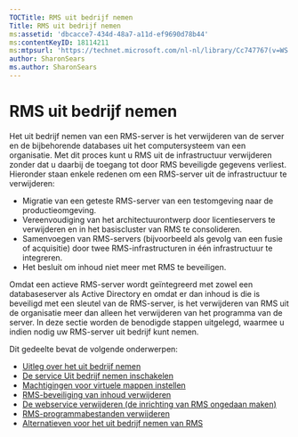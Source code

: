 ```yaml
---
TOCTitle: RMS uit bedrijf nemen
Title: RMS uit bedrijf nemen
ms:assetid: 'dbcacce7-434d-48a7-a11d-ef9690d78b44'
ms:contentKeyID: 18114211
ms:mtpsurl: 'https://technet.microsoft.com/nl-nl/library/Cc747767(v=WS.10)'
author: SharonSears
ms.author: SharonSears
---
```


RMS uit bedrijf nemen
=====================

Het uit bedrijf nemen van een RMS-server is het verwijderen van de server en de bijbehorende databases uit het computersysteem van een organisatie. Met dit proces kunt u RMS uit de infrastructuur verwijderen zonder dat u daarbij de toegang tot door RMS beveiligde gegevens verliest. Hieronder staan enkele redenen om een RMS-server uit de infrastructuur te verwijderen:

-   Migratie van een geteste RMS-server van een testomgeving naar de productieomgeving.
-   Vereenvoudiging van het architectuurontwerp door licentieservers te verwijderen en in het basiscluster van RMS te consolideren.
-   Samenvoegen van RMS-servers (bijvoorbeeld als gevolg van een fusie of acquisitie) door twee RMS-infrastructuren in één infrastructuur te integreren.
-   Het besluit om inhoud niet meer met RMS te beveiligen.

Omdat een actieve RMS-server wordt geïntegreerd met zowel een databaseserver als Active Directory en omdat er dan inhoud is die is beveiligd met een sleutel van de RMS-server, is het verwijderen van RMS uit de organisatie meer dan alleen het verwijderen van het programma van de server. In deze sectie worden de benodigde stappen uitgelegd, waarmee u indien nodig uw RMS-server uit bedrijf kunt nemen.

Dit gedeelte bevat de volgende onderwerpen:

-   [Uitleg over het uit bedrijf nemen](https://technet.microsoft.com/57bd9949-9433-437b-93ed-ffb2dff9992e)
-   [De service Uit bedrijf nemen inschakelen](https://technet.microsoft.com/45226e85-b50d-41cc-aca7-0f603f8509d5)
-   [Machtigingen voor virtuele mappen instellen](https://technet.microsoft.com/45112111-9608-45b1-9a86-7b313d0a1579)
-   [RMS-beveiliging van inhoud verwijderen](https://technet.microsoft.com/c30361e3-50d2-4474-a87d-d38de502cf9e)
-   [De webservice verwijderen (de inrichting van RMS ongedaan maken)](https://technet.microsoft.com/68b4e2b0-b1b7-4b0a-8c1a-82ac27c1f12e)
-   [RMS-programmabestanden verwijderen](https://technet.microsoft.com/d1dc8a8b-f8de-487f-87b4-2174d449f0bc)
-   [Alternatieven voor het uit bedrijf nemen van RMS](https://technet.microsoft.com/4d32f35e-997d-4d10-ab66-efe217e853f7)
